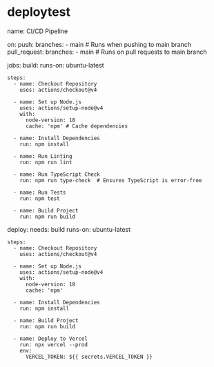 # deploytest

name: CI/CD Pipeline

on:
  push:
    branches:
      - main  # Runs when pushing to main branch
  pull_request:
    branches:
      - main  # Runs on pull requests to main branch

jobs:
  build:
    runs-on: ubuntu-latest

    steps:
      - name: Checkout Repository
        uses: actions/checkout@v4

      - name: Set up Node.js
        uses: actions/setup-node@v4
        with:
          node-version: 18
          cache: 'npm' # Cache dependencies

      - name: Install Dependencies
        run: npm install

      - name: Run Linting
        run: npm run lint

      - name: Run TypeScript Check
        run: npm run type-check  # Ensures TypeScript is error-free

      - name: Run Tests
        run: npm test

      - name: Build Project
        run: npm run build

  deploy:
    needs: build
    runs-on: ubuntu-latest

    steps:
      - name: Checkout Repository
        uses: actions/checkout@v4

      - name: Set up Node.js
        uses: actions/setup-node@v4
        with:
          node-version: 18
          cache: 'npm'

      - name: Install Dependencies
        run: npm install

      - name: Build Project
        run: npm run build

      - name: Deploy to Vercel
        run: npx vercel --prod
        env:
          VERCEL_TOKEN: ${{ secrets.VERCEL_TOKEN }}
